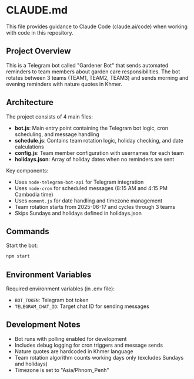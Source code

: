 # CLAUDE.md

This file provides guidance to Claude Code (claude.ai/code) when working with code in this repository.

## Project Overview

This is a Telegram bot called "Gardener Bot" that sends automated reminders to team members about garden care responsibilities. The bot rotates between 3 teams (TEAM1, TEAM2, TEAM3) and sends morning and evening reminders with nature quotes in Khmer.

## Architecture

The project consists of 4 main files:

- **bot.js**: Main entry point containing the Telegram bot logic, cron scheduling, and message handling
- **schedule.js**: Contains team rotation logic, holiday checking, and date calculations
- **config.js**: Team member configuration with usernames for each team
- **holidays.json**: Array of holiday dates when no reminders are sent

Key components:

- Uses `node-telegram-bot-api` for Telegram integration
- Uses `node-cron` for scheduled messages (8:15 AM and 4:15 PM Cambodia time)
- Uses `moment.js` for date handling and timezone management
- Team rotation starts from 2025-06-17 and cycles through 3 teams
- Skips Sundays and holidays defined in holidays.json

## Commands

Start the bot:

```bash
npm start
```

## Environment Variables

Required environment variables (in .env file):

- `BOT_TOKEN`: Telegram bot token
- `TELEGRAM_CHAT_ID`: Target chat ID for sending messages

## Development Notes

- Bot runs with polling enabled for development
- Includes debug logging for cron triggers and message sends
- Nature quotes are hardcoded in Khmer language
- Team rotation algorithm counts working days only (excludes Sundays and holidays)
- Timezone is set to "Asia/Phnom_Penh"
